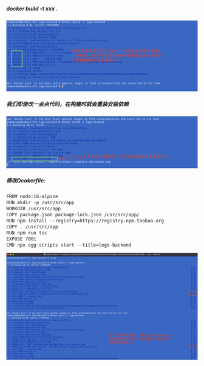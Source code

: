 
##### docker build -t xxx .

![1669474723214](image/4-8DockerBuild提高构建速度/1669474723214.png)

##### 我们即使改一点点代码，在构建时就会重装安装依赖

![1669475090172](image/4-8DockerBuild提高构建速度/1669475090172.png)

##### 修改Dcokerfile:

```
FROM node:16-alpine
RUN mkdir -p /usr/src/app
WORKDIR /usr/src/app
COPY package.json package-lock.json /usr/src/app/
RUN npm install --registry=https://registry.npm.taobao.org
COPY . /usr/src/app
RUN npm run tsc
EXPOSE 7001
CMD npx egg-scripts start --title=lego-backend
```

![1669475752671](image/4-8DockerBuild提高构建速度/1669475752671.png)
